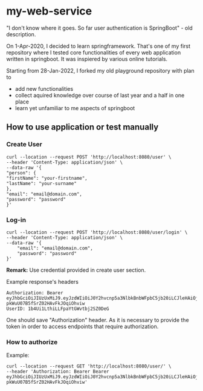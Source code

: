 # my-web-service
"I don't know where it goes. So far user authentication is SpringBoot" - old description.

On 1-Apr-2020, I decided to learn springframework. That's one of my first repository where I tested core functionalities of every web application written in springboot.
It was inspiered by various online tutorials.

Starting from 28-Jan-2022, I forked my old playground repository with plan to
- add new functionalities
- collect aquired knowledge over course of last year and a half in one place 
- learn yet unfamiliar to me aspects of springboot 

## How to use application or test manually 
### Create User
```
curl --location --request POST 'http://localhost:8080/user' \
--header 'Content-Type: application/json' \
--data-raw '{
"person": {
"firstName": "your-firstname",
"lastName": "your-surname"
},
"email": "email@domain.com",
"password": "password"
}'
```
### Log-in
```
curl --location --request POST 'http://localhost:8080/user/login' \
--header 'Content-Type: application/json' \
--data-raw '{
    "email": "email@domain.com",
    "password": "password"
}'
```
<b>Remark:</b> Use credential provided in create user section.

Example response's headers  
```
Authorization: Bearer eyJhbGciOiJIUzUxMiJ9.eyJzdWIiOiJ0Y2hvcnp5a3NlbkBnbWFpbC5jb20iLCJleHAiOjE2NDY0OTkxNTJ9.KRwm7bKAg494ngelJL8OJyGdx1SZFAn72_bMY6lwdYzZjM7IEnY5MbHS-pkWuU07B5fSrZ02HAvFkJOqiOhviw
UserID: 1b4Ui1LthiLLFpaYtGWvtbj2SZ0DeG
```
One should save "Authorization" header. As it is necessary to provide the token in order to access endpoints that require authorization.
### How to authorize 
Example:
```
curl --location --request GET 'http://localhost:8080/user/' \
--header 'Authorization: Bearer Bearer eyJhbGciOiJIUzUxMiJ9.eyJzdWIiOiJ0Y2hvcnp5a3NlbkBnbWFpbC5jb20iLCJleHAiOjE2NDY0OTkxNTJ9.KRwm7bKAg494ngelJL8OJyGdx1SZFAn72_bMY6lwdYzZjM7IEnY5MbHS-pkWuU07B5fSrZ02HAvFkJOqiOhviw'
```